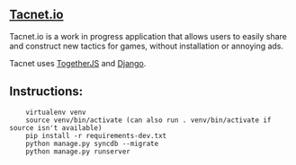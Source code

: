 ## [Tacnet.io](http://tacnet.io)
Tacnet.io is a work in progress application that allows users to easily share and construct new tactics for games, without installation or annoying ads.

Tacnet uses [TogetherJS](https://github.com/mozilla/togetherjs) and [Django](https://github.com/django/django).


## Instructions:
```
    virtualenv venv
    source venv/bin/activate (can also run . venv/bin/activate if source isn't available)
    pip install -r requirements-dev.txt
    python manage.py syncdb --migrate
    python manage.py runserver
```

